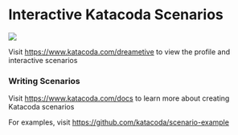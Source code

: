 # Interactive Katacoda Scenarios

[![](http://shields.katacoda.com/katacoda/dreametive/count.svg)](https://www.katacoda.com/dreametive "Get your profile on Katacoda.com")

Visit https://www.katacoda.com/dreametive to view the profile and interactive scenarios

### Writing Scenarios
Visit https://www.katacoda.com/docs to learn more about creating Katacoda scenarios

For examples, visit https://github.com/katacoda/scenario-example
